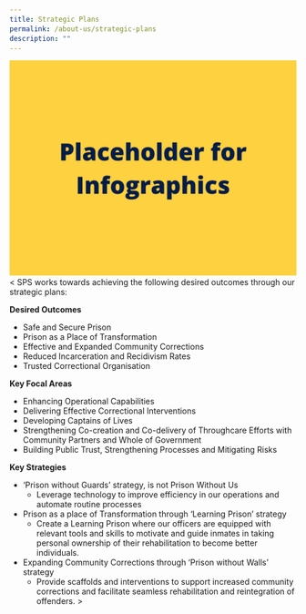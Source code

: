 ```yaml
---
title: Strategic Plans
permalink: /about-us/strategic-plans
description: ""
---
```

![](/images/Placeholder%20for%20Info.jpg)
< SPS works towards achieving the following desired outcomes through our strategic plans:

**Desired Outcomes**
* Safe and Secure Prison 
* Prison as a Place of Transformation
* Effective and Expanded Community Corrections
* Reduced Incarceration and Recidivism Rates
* Trusted Correctional Organisation

**Key Focal Areas**<br>
* Enhancing Operational Capabilities
* Delivering Effective Correctional Interventions
* Developing Captains of Lives
* Strengthening Co-creation and Co-delivery of Throughcare Efforts with Community Partners and Whole of Government
* Building Public Trust, Strengthening Processes and Mitigating Risks

**Key Strategies**
* ‘Prison without Guards’ strategy, is not Prison Without Us
	* Leverage technology to improve efficiency in our operations and automate routine processes
* Prison as a place of Transformation through ‘Learning Prison’ strategy
	* Create a Learning Prison where our officers are equipped with relevant tools and skills to motivate and guide inmates in taking personal ownership of their rehabilitation to become better individuals.
* Expanding Community Corrections through ‘Prison without Walls’ strategy
	* Provide scaffolds and interventions to support increased community corrections and facilitate seamless rehabilitation and reintegration of offenders. >
